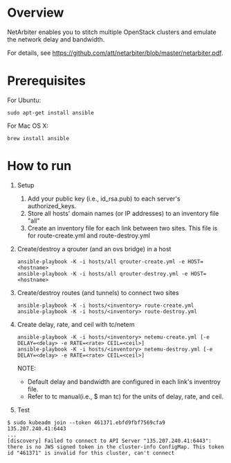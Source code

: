 
# Overview 
NetArbiter enables you to stitch multiple OpenStack clusters and emulate the network delay and bandwidth.

For details, see <https://github.com/att/netarbiter/blob/master/netarbiter.pdf>.

# Prerequisites
For Ubuntu:
```
sudo apt-get install ansible
```
For Mac OS X:
```
brew install ansible
```

# How to run 
1. Setup
   1. Add your public key (i.e., id_rsa.pub) to each server's authorized_keys.
   2. Store all hosts' domain names (or IP addresses) to an inventory file "all"
   3. Create an inventory file for each link between two sites. 
   This file is for route-create.yml and route-destroy.yml

2. Create/destroy a qrouter (and an ovs bridge) in a host
   ```
   ansible-playbook -K -i hosts/all qrouter-create.yml -e HOST=<hostname> 
   ansible-playbook -K -i hosts/all qrouter-destroy.yml -e HOST=<hostname> 
   ```

3. Create/destroy routes (and tunnels) to connect two sites 
   ```
   ansible-playbook -K -i hosts/<inventory> route-create.yml
   ansible-playbook -K -i hosts/<inventory> route-destroy.yml
   ```

4. Create delay, rate, and ceil with tc/netem
   ```
   ansible-playbook -K -i hosts/<inventory> netemu-create.yml [-e DELAY=<delay> -e RATE=<rate> CEIL=<ceil>]
   ansible-playbook -K -i hosts/<inventory> netemu-destroy.yml [-e DELAY=<delay> -e RATE=<rate> CEIL=<ceil>]
   ```

   NOTE:
    - Default delay and bandwidth are configured in each link's inventroy file. 
    - Refer to tc manual(i.e., $ man tc) for the units of delay, rate, and ceil. 

5. Test
```
$ sudo kubeadm join --token 461371.ebfd9fbf7569cfa9 135.207.240.41:6443
...
[discovery] Failed to connect to API Server "135.207.240.41:6443": there is no JWS signed token in the cluster-info ConfigMap. This token id "461371" is invalid for this cluster, can't connect
```
